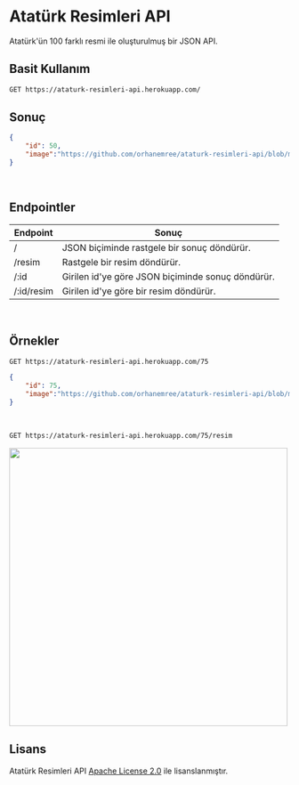 # Atatürk Resimleri API

Atatürk'ün 100 farklı resmi ile oluşturulmuş bir JSON API.

## Basit Kullanım

```bash
GET https://ataturk-resimleri-api.herokuapp.com/
```

## Sonuç

```json
{
    "id": 50,
    "image":"https://github.com/orhanemree/ataturk-resimleri-api/blob/main/public/images/50.png"
}
```

<br>

## Endpointler

|Endpoint|Sonuç|
|--------|-----|
|/|JSON biçiminde rastgele bir sonuç döndürür.|
|/resim|Rastgele bir resim döndürür.|
|/:id|Girilen id'ye göre JSON biçiminde sonuç döndürür.|
|/:id/resim|Girilen id'ye göre bir resim döndürür.|

<br>

## Örnekler
```bash
GET https://ataturk-resimleri-api.herokuapp.com/75
````

```json
{
    "id": 75,
    "image":"https://github.com/orhanemree/ataturk-resimleri-api/blob/main/public/images/75.png"
}
```
<br>

```bash
GET https://ataturk-resimleri-api.herokuapp.com/75/resim
````

<img src="./public/images/75.png" width="500px"></img>


## Lisans
Atatürk Resimleri API [Apache License 2.0](https://github.com/orhanemree/ataturk-resimleri-api/blob/main/LICENSE) ile lisanslanmıştır.